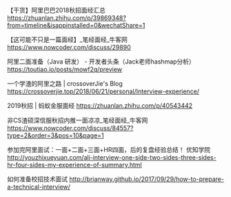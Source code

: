 【干货】阿里巴巴2018秋招面经汇总
https://zhuanlan.zhihu.com/p/39869348?from=timeline&isappinstalled=0&wechatShare=1



【这可能不只是一篇面经】_笔经面经_牛客网
https://www.nowcoder.com/discuss/29890



阿里二面准备（Java 研发） - 开发者头条（Jack老师hashmap分析）
https://toutiao.io/posts/mowf2q/preview







一个学渣的阿里之路 | crossoverJie's Blog
https://crossoverjie.top/2018/06/21/personal/Interview-experience/





2019秋招 | 蚂蚁金服面经
https://zhuanlan.zhihu.com/p/40543442



非CS渣硕深信服秋招内推一面凉凉_笔经面经_牛客网
https://www.nowcoder.com/discuss/84557?type=2&order=3&pos=10&page=1





参加完阿里面试：一面+二面+三面+HR四面，后的复盘经验总结！ 优知学院
http://youzhixueyuan.com/ali-interview-one-side-two-sides-three-sides-hr-four-sides-my-experience-of-summary.html





如何准备校招技术面试
http://brianway.github.io/2017/09/29/how-to-prepare-a-technical-interview/